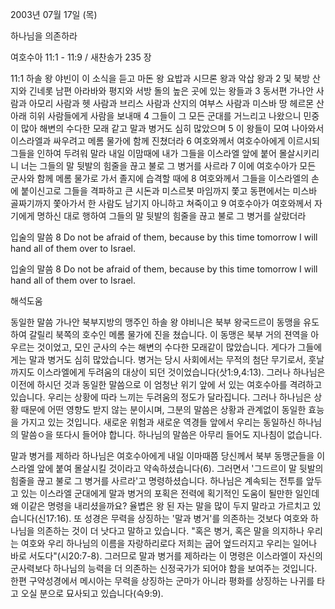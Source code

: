 2003년 07월 17일 (목)

하나님을 의존하라



여호수아 11:1 - 11:9 / 새찬송가 235 장


11:1 하솔 왕 야빈이 이 소식을 듣고 마돈 왕 요밥과 시므론 왕과 악삽 왕과
2 및 북방 산지와 긴네롯 남편 아라바와 평지와 서방 돌의 높은 곳에 있는 왕들과
3 동서편 가나안 사람과 아모리 사람과 헷 사람과 브리스 사람과 산지의 여부스 사람과 미스바 땅 헤르몬 산 아래 히위 사람들에게 사람을 보내매
4 그들이 그 모든 군대를 거느리고 나왔으니 민중이 많아 해변의 수다한 모래 같고 말과 병거도 심히 많았으며
5 이 왕들이 모여 나아와서 이스라엘과 싸우려고 메롬 물가에 함께 진쳤더라
6 여호와께서 여호수아에게 이르시되 그들을 인하여 두려워 말라 내일 이맘때에 내가 그들을 이스라엘 앞에 붙어 몰살시키리니 너는 그들의 말 뒷발의 힘줄을 끊고 불로 그 병거를 사르라
7 이에 여호수아가 모든 군사와 함께 메롬 물가로 가서 졸지에 습격할 때에
8 여호와께서 그들을 이스라엘의 손에 붙이신고로 그들을 격파하고 큰 시돈과 미스르봇 마임까지 쫓고 동편에서는 미스바 골짜기까지 쫓아가서 한 사람도 남기지 아니하고 쳐죽이고
9 여호수아가 여호와께서 자기에게 명하신 대로 행하여 그들의 말 뒷발의 힘줄을 끊고 불로 그 병거를 살랐더라

입술의 말씀
8 Do not be afraid of them, because by this time tomorrow I will hand all of them over to Israel.

입술의 말씀
8 Do not be afraid of them, because by this time tomorrow I will hand all of them over to Israel.

해석도움





동일한 말씀
가나안 북부지방의 맹주인 하솔 왕 야비니은 북부 왕국드르이 동맹을 유도하여 갈릴리 북쪽의 호수인 메롬 물가에 진을 쳤습니다.  이 동맹은 북부 거의 젼역을 아우르는 것이었고, 모인 군사의 수는 해변의 수다한 모래같이 많았습니다.  게다가 그들에게는 말과 병거도 심히 많았습니다.  병거는 당시 사회에서는 무적의 첨단 무기로서, 훗날까지도 이스라엘에게 두려움의 대상이 되던 것이었습니다(삿1:9,4:13).  그러나 하나님은 이전에 하시던 것과 동일한 말씀으로 이 엄청난 위기 앞에 서 있는 여호수아를 격려하고 있습니다.  우리는 상황에 따라 느끼는 두려움의 정도가 달라집니다.  그러나 하나님은 상황 때문에 어떤 영향도 받지 않는 분이시며, 그분의 말씀은 상황과 관계없이 동일한 효능을 가지고 있는 것입니다.  새로운 위험과 새로운 역경들 앞에서 우리는 동일하신 하나님의 말씀ㅇ을 또다시 들어야 합니다.  하나님의 말씀은 아무리 들어도 지나침이 없습니다.

말과 병거를 제하라
하나님은 여호수아에게 내일 이마때쯤 당신께서 북부 동맹군들을 이스라엘 앞에 붙여 몰살시킬 것이라고 약속하셨습니다(6).  그러면서 '그드르이 말 뒷발의 힘줄을 끊고 불로 그 병거를 사르라'고 명령하셨습니다.  하나님은 계속되는 전투를 앞두고 있는 이스라엘 군대에게 말과 병거의 포획은 전력에 획기적인 도움이 될만한 일인데 왜 이같은 명령을 내리셨을까요?  율볍은 왕 된 자는 말을 많이 두지 말라고 가르치고 있습니다(신17:16).  또 성경은 무력을 상징하는 '말과 병거'를 의존하는 것보다 여호와 하나님을 의존하는 것이 더 낫다고 말하고 있습니다.  "혹은 병거, 혹은 말을 의지하나 우리는 여호와 우리 하나님의 이름을 자랑하리로다 저희는 굽어 엎드러지고 우리는 일어나 바로 서도다"(시20:7-8).  그러므로 말과 병거를 제하라는 이 명령은 이스라엘이 자신의 군사력보다 하나님의 능력을 더 의존하는 신정국가가 되어야 함을 보여주는 것입니다.  한편 구약성경에서 메시아는 무력을 상징하는 군마가 아니라 평화를 상징하는 나귀를 타고 오실 분으로 묘사되고 있습니다(슥9:9).